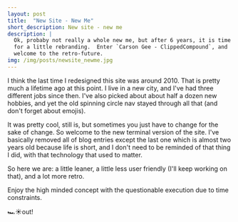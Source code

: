 ```yaml
---
layout: post
title:  "New Site - New Me"
short_description: New site - new me
description: |
  Ok, probaby not really a whole new me, but after 6 years, it is time
  for a little rebranding.  Enter `Carson Gee - ClippedCompound`, and
  welcome to the retro-future.
img: /img/posts/newsite_newme.jpg
---
```


I think the last time I redesigned this site was around 2010.  That is
pretty much a lifetime ago at this point.  I live in a new city, and
I've had three different jobs since then. I've also picked about about
half a dozen new hobbies, and yet the old spinning circle nav stayed
through all that (and don't forget about emojis).

It was pretty cool, still is, but sometimes you just have to change
for the sake of change.  So welcome to the new terminal version of the
site.  I've basically removed all of blog entries except the last one
which is almost two years old because life is short, and I don't need to
be reminded of that thing I did, with that technology that used to
matter.

So here we are: a little leaner, a little less user friendly (I'll
keep working on that), and a lot more retro.

Enjoy the high minded concept with the questionable execution due to
time constraints.

🏎☀️out!
